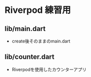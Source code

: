 # Riverpod 練習用

## lib/main.dart

- create後そのままのmain.dart

## lib/counter.dart

- Riverpodを使用したカウンターアプリ
